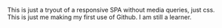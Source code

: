 This is just a tryout of a responsive SPA without media queries, just css.
This is just me making my first use of Github. I am still a learner.
